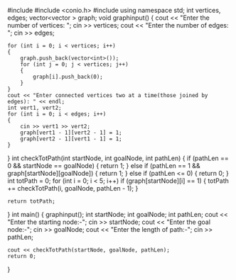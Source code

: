 #include <iostream>
#include <conio.h>
#include <vector>
using namespace std;
int vertices, edges;
vector<vector<int> > graph;
void graphinput()
{
    cout << "Enter the number of vertices: ";
    cin >> vertices;
    cout << "Enter the number of edges: ";
    cin >> edges;

    for (int i = 0; i < vertices; i++)
    {
        graph.push_back(vector<int>());
        for (int j = 0; j < vertices; j++)
        {
            graph[i].push_back(0);
        }
    }
    cout << "Enter connected vertices two at a time(those joined by edges): " << endl;
    int vert1, vert2;
    for (int i = 0; i < edges; i++)
    {
        cin >> vert1 >> vert2;
        graph[vert1 - 1][vert2 - 1] = 1;
        graph[vert2 - 1][vert1 - 1] = 1;
    }
}
int checkTotPath(int startNode, int goalNode, int pathLen)
{
    if (pathLen == 0 && startNode == goalNode)
    {
        return 1;
    }
    else if (pathLen == 1 && graph[startNode][goalNode])
    {
        return 1;
    }
    else if (pathLen <= 0)
    {
        return 0;
    }
    int totPath = 0;
    for (int i = 0; i < 5; i++)
        if (graph[startNode][i] == 1)
        {
            totPath += checkTotPath(i, goalNode, pathLen - 1);
        }

    return totPath;
}
int main()
{
    graphinput();
    int startNode;
    int goalNode;
    int pathLen;
    cout << "Enter the starting node:-";
    cin >> startNode;
    cout << "Enter the goal node:-";
    cin >> goalNode;
    cout << "Enter the length of path:-";
    cin >> pathLen;

    cout << checkTotPath(startNode, goalNode, pathLen);
    return 0;
}
